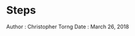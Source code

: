 Steps
==========================================================================
Author : Christopher Torng
Date   : March 26, 2018

